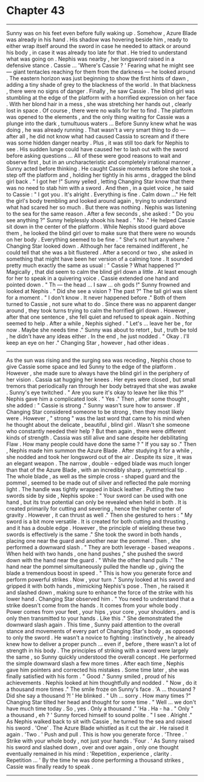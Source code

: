 
# Chapter 43


---

Sunny was on his feet even before fully waking up . Somehow , Azure Blade was already in his hand . His shadow was hovering beside him , ready to either wrap itself around the sword in case he needed to attack or around his body , in case it was already too late for that .
He tried to understand what was going on . Nephis was nearby , her longsword raised in a defensive stance . Cassie …
'Where's Cassie ? '
Fearing what he might see — giant tentacles reaching for them from the darkness — he looked around . The eastern horizon was just beginning to show the first hints of dawn , adding a tiny shade of grey to the blackness of the world . In that blackness , there were no signs of danger .
Finally , he saw Cassie .
The blind girl was stumbling at the edge of the platform with a horrified expression on her face . With her blond hair in a mess , she was stretching her hands out , clearly lost in space . Of course , there were no walls for her to find . The platform was opened to the elements , and the only thing waiting for Cassie was a plunge into the dark , tumultuous waters …
Before Sunny knew what he was doing , he was already running . That wasn't a very smart thing to do — after all , he did not know what had caused Cassia to scream and if there was some hidden danger nearby . Plus , it was still too dark for Nephis to see . His sudden lunge could have caused her to lash out with the sword before asking questions …
All of these were good reasons to wait and observe first , but in an uncharacteristic and completely irrational manner , Sunny acted before thinking .
He caught Cassie moments before she took a step off the platform and , holding her tightly in his arms , dragged the blind girl back .
" I got her !" Sunny yelled , letting Changing Star know that there was no need to stab him with a sword .
And then , in a quiet voice , he said to Cassie :
" I got you . It's alright . Everything is fine . Calm down …"
He felt the girl's body trembling and looked around again , trying to understand what had scared her so much . But there was nothing .
Nephis was listening to the sea for the same reason . After a few seconds , she asked :
" Do you see anything ?"
Sunny helplessly shook his head .
" No ."
He helped Cassie sit down in the center of the platform . While Nephis stood guard above them , he looked the blind girl over to make sure that there were no wounds on her body . Everything seemed to be fine .
" She's not hurt anywhere ."
Changing Star looked down . Although her face remained indifferent , he could tell that she was a bit flustered . After a second or two , she asked in something that might have been her version of a calming tone . It sounded pretty much exactly the same as usual :
" Cassie ? What happened ?"
Magically , that did seem to calm the blind girl down a little . At least enough for her to speak in a quivering voice .
Cassie extended one hand and pointed down .
" Th — the head … I saw … oh gods !"
Sunny frowned and looked at Nephis .
" Did she see a vision ? The past ?"
The tall girl was silent for a moment .
" I don't know . It never happened before ."
Both of them turned to Cassie , not sure what to do .
Since there was no apparent danger around , they took turns trying to calm the horrified girl down . However , after that one sentence , she fell quiet and refused to speak again . Nothing seemed to help .
After a while , Nephis sighed .
" Let's … leave her be , for now . Maybe she needs time ."
Sunny was about to retort , but , truth be told , he didn't have any ideas either . In the end , he just nodded .
" Okay . I'll keep an eye on her ."
Changing Star , however , had other ideas .
***
As the sun was rising and the surging sea was receding , Nephis chose to give Cassie some space and led Sunny to the edge of the platform . However , she made sure to always have the blind girl in the periphery of her vision .
Cassia sat hugging her knees . Her eyes were closed , but small tremors that periodically ran through her body betrayed that she was awake .
Sunny's eye twitched .
" Are you sure it's okay to leave her like this ?"
Nephis gave him a complicated look .
" Yes ."
Then , after some thought , she added :
" Cassie is strong ."
Sunny wasn't sure how to answer . If Changing Star considered someone to be strong , then they most likely were . However , " strong " was the last word that came to his mind when he thought about the delicate , beautiful , blind girl . Wasn't she someone who constantly needed their help ?
But then again , there were different kinds of strength . Cassia was still alive and sane despite her debilitating Flaw . How many people could have done the same ?
" If you say so ."
Then , Nephis made him summon the Azure Blade . After studying it for a while , she nodded and took her longsword out of the air .
Despite its size , it was an elegant weapon . The narrow , double - edged blade was much longer than that of the Azure Blade , with an incredibly sharp , symmetrical tip . The whole blade , as well as the simple cross - shaped guard and the pommel , seemed to be made out of silver and reflected the pale morning light . The handle was tightly wrapped in black leather .
Putting the two swords side by side , Nephis spoke :
" Your sword can be used with one hand , but its true potential can only be revealed when held in both . It is created primarily for cutting and severing , hence the higher center of gravity . However , it can thrust as well ."
Then she gestured to hers :
" My sword is a bit more versatile . It is created for both cutting and thrusting , and it has a double edge . However , the principle of wielding these two swords is effectively is the same ."
She took the sword in both hands , placing one near the guard and another near the pommel . Then , she performed a downward slash .
" They are both leverage - based weapons . When held with two hands , one hand pushes ," she pushed the sword down with the hand near the guard . " While the other hand pulls ."
The hand near the pommel simultaneously pulled the handle up , giving the blade a tremendous boost in speed .
" This is how you generate force and perform powerful strikes . Now , your turn ."
Sunny looked at his sword and gripped it with both hands , mimicking Nephis's pose . Then , he raised it and slashed down , making sure to enhance the force of the strike with his lower hand .
Changing Star observed him .
" You need to understand that a strike doesn't come from the hands . It comes from your whole body . Power comes from your feet , your hips , your core , your shoulders , and is only then transmitted to your hands . Like this ."
She demonstrated the downward slash again . This time , Sunny paid attention to the overall stance and movements of every part of Changing Star's body , as opposed to only the sword .
He wasn't a novice to fighting : instinctively , he already knew how to deliver a proper punch … even if , before , there wasn't a lot of strength in his body . The principles of striking with a sword were largely the same , so Sunny quickly understood the overall concept .
He performed the simple downward slash a few more times . After each time , Nephis gave him pointers and corrected his mistakes . Some time later , she was finally satisfied with his form .
" Good ."
Sunny smiled , proud of his achievements .
Nephis looked at him thoughtfully and nodded .
" Now , do it a thousand more times ."
The smile froze on Sunny's face .
'A … thousand ? Did she say a thousand ?! '
He blinked .
" Uh … sorry . How many times ?"
Changing Star tilted her head and thought for some time .
" Well … we don't have much time today . So , yes . Only a thousand ."
'Ha . Ha - ha . " Only " a thousand , eh ? '
Sunny forced himself to sound polite .
" I see . Alright ."
As Nephis walked back to sit with Cassie , he turned to the sea and raised his sword .
'One' .
The Azure Blade whistled as it cut the air . He raised it again .
'Two . '
Push and pull . This is how you generate force .
'Three . '
Strike with your whole body , not just your hands .
'Four . '
As Sunny raised his sword and slashed down , over and over again , only one thought eventually remained in his mind :
'Repetition , experience , clarity . Repetition … '
By the time he was done performing a thousand strikes , Cassie was finally ready to speak .

---

